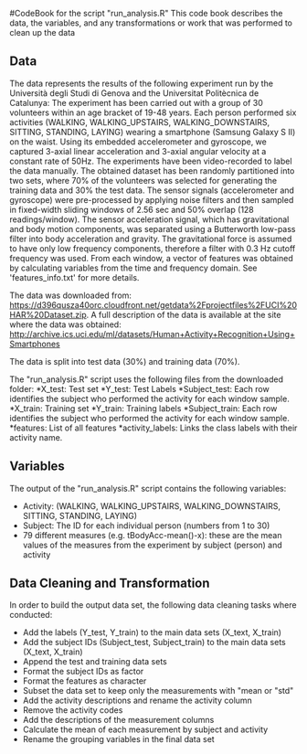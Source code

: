 #CodeBook for the script "run_analysis.R"
This code book describes the data, the variables, and any transformations or work that was performed to clean up the data

## Data
The data represents the results of the following experiment run by the Università degli Studi di Genova and the Universitat Politècnica de Catalunya:
The experiment has been carried out with a group of 30 volunteers within an age bracket of 19-48 years. Each person performed six activities (WALKING, WALKING_UPSTAIRS, WALKING_DOWNSTAIRS, SITTING, STANDING, LAYING) wearing a smartphone (Samsung Galaxy S II) on the waist. Using its embedded accelerometer and gyroscope, we captured 3-axial linear acceleration and 3-axial angular velocity at a constant rate of 50Hz. The experiments have been video-recorded to label the data manually. The obtained dataset has been randomly partitioned into two sets, where 70% of the volunteers was selected for generating the training data and 30% the test data. 
The sensor signals (accelerometer and gyroscope) were pre-processed by applying noise filters and then sampled in fixed-width sliding windows of 2.56 sec and 50% overlap (128 readings/window). The sensor acceleration signal, which has gravitational and body motion components, was separated using a Butterworth low-pass filter into body acceleration and gravity. The gravitational force is assumed to have only low frequency components, therefore a filter with 0.3 Hz cutoff frequency was used. From each window, a vector of features was obtained by calculating variables from the time and frequency domain. See 'features_info.txt' for more details. 

The data was downloaded from:
https://d396qusza40orc.cloudfront.net/getdata%2Fprojectfiles%2FUCI%20HAR%20Dataset.zip.
A full description of the data is available at the site where the data was obtained:
http://archive.ics.uci.edu/ml/datasets/Human+Activity+Recognition+Using+Smartphones 

The data is split into test data (30%) and training data (70%).

The "run_analysis.R" script uses the following files from the downloaded folder:
*X_test: Test set
*Y_test: Test Labels
*Subject_test: Each row identifies the subject who performed the activity for each window sample. 
*X_train: Training set
*Y_train: Training labels
*Subject_train: Each row identifies the subject who performed the activity for each window sample. 
*features: List of all features
*activity_labels: Links the class labels with their activity name.


## Variables
The output of the "run_analysis.R" script contains the following variables:
* Activity: (WALKING, WALKING_UPSTAIRS, WALKING_DOWNSTAIRS, SITTING, STANDING, LAYING)
* Subject: The ID for each individual person (numbers from 1 to 30)
* 79 different measures (e.g. tBodyAcc-mean()-x): these are the mean values of the measures from the experiment by subject (person) and activity


## Data Cleaning and Transformation
In order to build the output data set, the following data cleaning tasks where conducted:
* Add the labels (Y_test, Y_train) to the main data sets (X_text, X_train)
* Add the subject IDs (Subject_test, Subject_train) to the main data sets (X_text, X_train)
* Append the test and training data sets
* Format the subject IDs as factor
* Format the features as character
* Subset the data set to keep only the measurements with "mean or "std"
* Add the activity descriptions and rename the activity column
* Remove the activity codes
* Add the descriptions of the measurement columns
* Calculate the mean of each measurement by subject and activity
* Rename the grouping variables in the final data set

